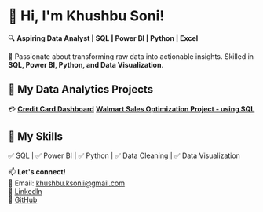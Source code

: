 # 👋 Hi, I'm Khushbu Soni!  
🔍 **Aspiring Data Analyst | SQL | Power BI | Python | Excel**  

🚀 Passionate about transforming raw data into actionable insights. Skilled in **SQL, Power BI, Python, and Data Visualization**.  

## 🔹 My Data Analytics Projects  
💳 **[Credit Card Dashboard](https://github.com/KhushbuSoni18/Credit_Card_Dashboard)** 
**[Walmart Sales Optimization Project - using SQL](https://github.com/KhushbuSoni18/Walmart-Sales-Analysis)**

## 🔹 My Skills  
✅ SQL | ✅ Power BI | ✅ Python | ✅ Data Cleaning | ✅ Data Visualization  

📫 **Let's connect!**  
📩 Email: khushbu.ksonii@gmail.com  
🔗 [LinkedIn](https://www.linkedin.com/in/khushbu-soni18/)  
🔗 [GitHub](https://github.com/KhushbuSoni18)  

<!---
KhushbuSoni18/KhushbuSoni18 is a ✨ special ✨ repository because its `README.md` (this file) appears on your GitHub profile.
You can click the Preview link to take a look at your changes.
--->
